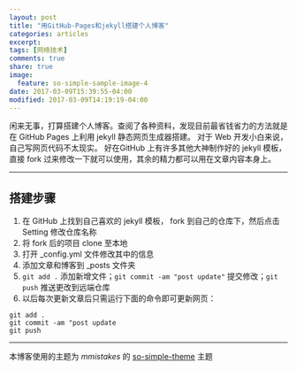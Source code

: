 ```yaml
---
layout: post
title: "用GitHub-Pages和jekyll搭建个人博客"
categories: articles
excerpt:
tags: [网络技术]
comments: true
share: true
image:
  feature: so-simple-sample-image-4
date: 2017-03-09T15:39:55-04:00
modified: 2017-03-09T14:19:19-04:00
---
```


闲来无事，打算搭建个人博客。查阅了各种资料，发现目前最省钱省力的方法就是在 GitHub Pages 上利用 jekyll 静态网页生成器搭建。
对于 Web 开发小白来说，自己写网页代码不太现实。 好在GitHub 上有许多其他大神制作好的 jekyll 模板，直接 fork 过来修改一下就可以使用，其余的精力都可以用在文章内容本身上。

- - - - - - -

## 搭建步骤

1. 在 GitHub 上找到自己喜欢的 jekyll 模板， fork 到自己的仓库下，然后点击 Setting 修改仓库名称
2. 将 fork 后的项目 clone 至本地
3. 打开 _config.yml 文件修改其中的信息
4. 添加文章和博客到 _posts 文件夹
5. `git add .` 添加新增文件；`git commit -am "post update"` 提交修改；`git push` 推送更改到远端仓库
6. 以后每次更新文章后只需运行下面的命令即可更新网页：

```
git add .
git commit -am "post update
git push
```

- - - - - - -

本博客使用的主题为 *mmistakes* 的 [so-simple-theme](https://github.com/mmistakes/so-simple-theme) 主题
